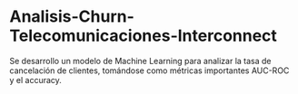# Analisis-Churn-Telecomunicaciones-Interconnect
Se desarrollo un modelo de Machine Learning para analizar la tasa de cancelación de clientes, tomándose como métricas importantes AUC-ROC y el accuracy.
